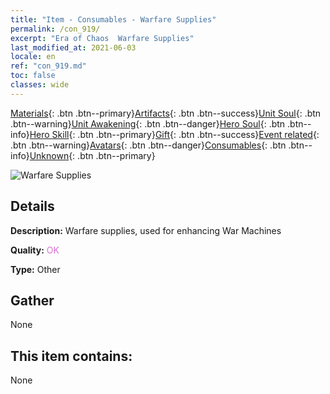 ```yaml
---
title: "Item - Consumables - Warfare Supplies"
permalink: /con_919/
excerpt: "Era of Chaos  Warfare Supplies"
last_modified_at: 2021-06-03
locale: en
ref: "con_919.md"
toc: false
classes: wide
---
```

 [Materials](/Items/){: .btn .btn--primary}[Artifacts](/Items/Artifacts/){: .btn .btn--success}[Unit Soul](/Items/UnitSoul/){: .btn .btn--warning}[Unit Awakening](/Items/UnitAwakening/){: .btn .btn--danger}[Hero Soul](/Items/HeroSoul/){: .btn .btn--info}[Hero Skill](/Items/HeroSkill/){: .btn .btn--primary}[Gift](/Items/Gift/){: .btn .btn--success}[Event related](/Items/Events/){: .btn .btn--warning}[Avatars](/Items/Avatars/){: .btn .btn--danger}[Consumables](/Items/Consumables/){: .btn .btn--info}[Unknown](/Items/Unknown/){: .btn .btn--primary}

 ![Warfare Supplies](/images/t/i_40007.png)

## Details
 **Description:** Warfare supplies, used for enhancing War Machines

 **Quality:** <span style="color: #DA70D6">OK</span>

 **Type:** Other

## Gather

  None

## This item contains:

  None

